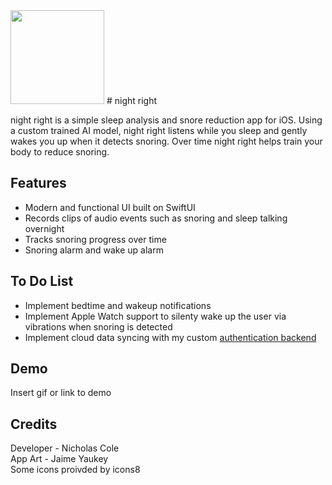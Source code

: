 <img src="https://media.giphy.com/media/dWesBcTLavkZuG35MI/giphy.gif" width="150" height="150" style="inset(0% 45% 0% 45% round 10px)"/>
# night right

night right is a simple sleep analysis and snore reduction app for iOS. Using a custom trained AI model, night right listens while you sleep and gently wakes you up when it detects snoring. Over time night right helps train your body to reduce snoring.



## Features

- Modern and functional UI built on SwiftUI
- Records clips of audio events such as snoring and sleep talking overnight
- Tracks snoring progress over time
- Snoring alarm and wake up alarm


## To Do List

- Implement bedtime and wakeup notifications
- Implement Apple Watch support to silenty wake up the user via vibrations when snoring is detected
- Implement cloud data syncing with my custom <a href="https://github.com/nickrcole/authbackend">authentication backend</a>


## Demo

Insert gif or link to demo


## Credits

Developer - Nicholas Cole\
App Art - Jaime Yaukey\
Some icons proivded by icons8

